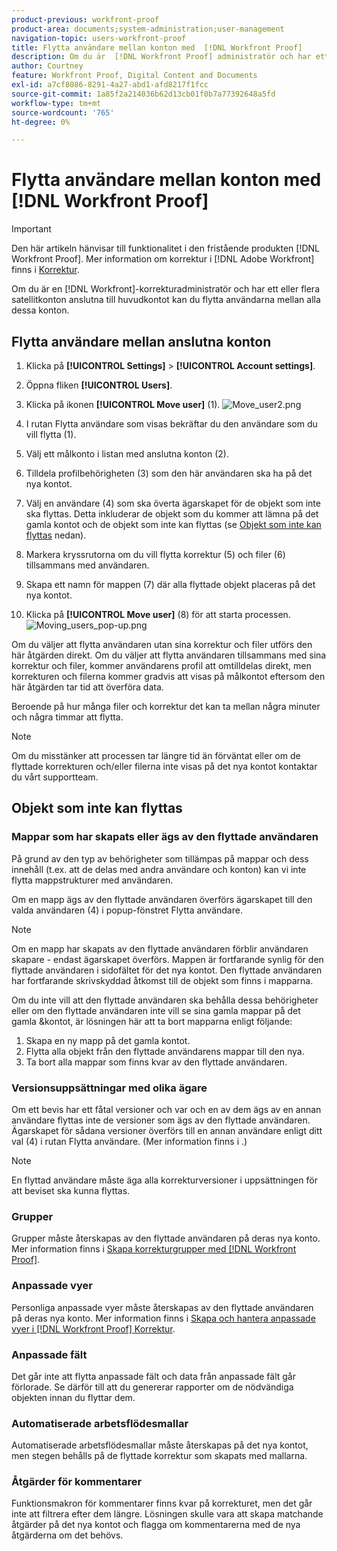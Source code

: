 ```yaml
---
product-previous: workfront-proof
product-area: documents;system-administration;user-management
navigation-topic: users-workfront-proof
title: Flytta användare mellan konton med  [!DNL Workfront Proof]
description: Om du är  [!DNL Workfront Proof] administratör och har ett eller flera satellitkonton anslutna till huvudkontot kan du flytta användarna mellan alla dessa konton.
author: Courtney
feature: Workfront Proof, Digital Content and Documents
exl-id: a7cf8086-8291-4a27-abd1-afd8217f1fcc
source-git-commit: 1a85f2a214036b62d13cb01f0b7a77392648a5fd
workflow-type: tm+mt
source-wordcount: '765'
ht-degree: 0%

---
```


# Flytta användare mellan konton med [!DNL Workfront Proof]

>[!IMPORTANT]
>
>Den här artikeln hänvisar till funktionalitet i den fristående produkten [!DNL Workfront Proof]. Mer information om korrektur i [!DNL Adobe Workfront] finns i [Korrektur](../../../review-and-approve-work/proofing/proofing.md).

Om du är en [!DNL Workfront]-korrekturadministratör och har ett eller flera satellitkonton anslutna till huvudkontot kan du flytta användarna mellan alla dessa konton.

## Flytta användare mellan anslutna konton

1. Klicka på **[!UICONTROL Settings]** > **[!UICONTROL Account settings]**.

1. Öppna fliken **[!UICONTROL Users]**.
1. Klicka på ikonen **[!UICONTROL Move user]** (1). ![Move_user2.png](assets/move-user2-350x95.png)

1. I rutan Flytta användare som visas bekräftar du den användare som du vill flytta (1).
1. Välj ett målkonto i listan med anslutna konton (2).
1. Tilldela profilbehörigheten (3) som den här användaren ska ha på det nya kontot.
1. Välj en användare (4) som ska överta ägarskapet för de objekt som inte ska flyttas.
Detta inkluderar de objekt som du kommer att lämna på det gamla kontot och de objekt som inte kan flyttas (se [Objekt som inte kan flyttas](https://support.workfront.com/knowledge/articles/115004087708/en-us?brand_id=662728&return_to=%2Fhc%2Fen-us%2Farticles%2F115004087708#Items-that-can&#39;t-be-moved) nedan).

1. Markera kryssrutorna om du vill flytta korrektur (5) och filer (6) tillsammans med användaren.
1. Skapa ett namn för mappen (7) där alla flyttade objekt placeras på det nya kontot.
1. Klicka på **[!UICONTROL Move user]** (8) för att starta processen.
   ![Moving_users_pop-up.png](assets/moving-users-pop-up-350x380.png)

Om du väljer att flytta användaren utan sina korrektur och filer utförs den här åtgärden direkt. Om du väljer att flytta användaren tillsammans med sina korrektur och filer, kommer användarens profil att omtilldelas direkt, men korrekturen och filerna kommer gradvis att visas på målkontot eftersom den här åtgärden tar tid att överföra data.

Beroende på hur många filer och korrektur det kan ta mellan några minuter och några timmar att flytta.

>[!NOTE]
>
>Om du misstänker att processen tar längre tid än förväntat eller om de flyttade korrekturen och/eller filerna inte visas på det nya kontot kontaktar du vårt supportteam.

## Objekt som inte kan flyttas

### Mappar som har skapats eller ägs av den flyttade användaren

På grund av den typ av behörigheter som tillämpas på mappar och dess innehåll (t.ex. att de delas med andra användare och konton) kan vi inte flytta mappstrukturer med användaren.

Om en mapp ägs av den flyttade användaren överförs ägarskapet till den valda användaren (4) i popup-fönstret Flytta användare.

>[!NOTE]
>
>Om en mapp har skapats av den flyttade användaren förblir användaren skapare - endast ägarskapet överförs. Mappen är fortfarande synlig för den flyttade användaren i sidofältet för det nya kontot. Den flyttade användaren har fortfarande skrivskyddad åtkomst till de objekt som finns i mapparna.

Om du inte vill att den flyttade användaren ska behålla dessa behörigheter eller om den flyttade användaren inte vill se sina gamla mappar på det gamla &amp;kontot, är lösningen här att ta bort mapparna enligt följande:

1. Skapa en ny mapp på det gamla kontot.
1. Flytta alla objekt från den flyttade användarens mappar till den nya.
1. Ta bort alla mappar som finns kvar av den flyttade användaren.

### Versionsuppsättningar med olika ägare

Om ett bevis har ett fåtal versioner och var och en av dem ägs av en annan användare flyttas inte de versioner som ägs av den flyttade användaren. Ägarskapet för sådana versioner överförs till en annan användare enligt ditt val (4) i rutan Flytta användare. (Mer information finns i .)

>[!NOTE]
>
>En flyttad användare måste äga alla korrekturversioner i uppsättningen för att beviset ska kunna flyttas.

### Grupper

Grupper måste återskapas av den flyttade användaren på deras nya konto. Mer information finns i [Skapa korrekturgrupper med  [!DNL Workfront Proof]](../../../workfront-proof/wp-mnguserscontacts/groups/create-proofing-groups.md).

### Anpassade vyer

Personliga anpassade vyer måste återskapas av den flyttade användaren på deras nya konto. Mer information finns i [Skapa och hantera anpassade vyer i [!DNL Workfront Proof] Korrektur](../../../workfront-proof/wp-work-proofsfiles/manage-your-work/create-and-manage-custom-views.md).

### Anpassade fält

Det går inte att flytta anpassade fält och data från anpassade fält går förlorade. Se därför till att du genererar rapporter om de nödvändiga objekten innan du flyttar dem.

### Automatiserade arbetsflödesmallar

Automatiserade arbetsflödesmallar måste återskapas på det nya kontot, men stegen behålls på de flyttade korrektur som skapats med mallarna.

### Åtgärder för kommentarer

Funktionsmakron för kommentarer finns kvar på korrekturet, men det går inte att filtrera efter dem längre. Lösningen skulle vara att skapa matchande åtgärder på det nya kontot och flagga om kommentarerna med de nya åtgärderna om det behövs.
